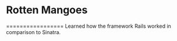 # Rotten Mangoes
=================
Learned how the framework Rails worked in comparison to Sinatra. 
